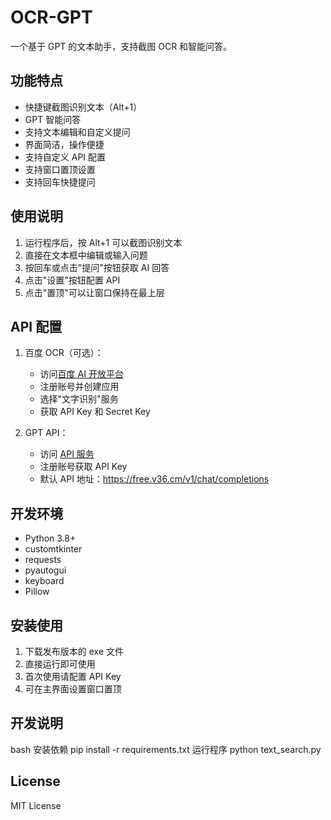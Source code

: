 # OCR-GPT

一个基于 GPT 的文本助手，支持截图 OCR 和智能问答。

## 功能特点

- 快捷键截图识别文本（Alt+1）
- GPT 智能问答
- 支持文本编辑和自定义提问
- 界面简洁，操作便捷
- 支持自定义 API 配置
- 支持窗口置顶设置
- 支持回车快捷提问

## 使用说明

1. 运行程序后，按 Alt+1 可以截图识别文本
2. 直接在文本框中编辑或输入问题
3. 按回车或点击"提问"按钮获取 AI 回答
4. 点击"设置"按钮配置 API
5. 点击"置顶"可以让窗口保持在最上层

## API 配置

1. 百度 OCR（可选）：
   - 访问[百度 AI 开放平台](https://ai.baidu.com)
   - 注册账号并创建应用
   - 选择"文字识别"服务
   - 获取 API Key 和 Secret Key

2. GPT API：
   - 访问 [API 服务](https://free.v36.cm)
   - 注册账号获取 API Key
   - 默认 API 地址：https://free.v36.cm/v1/chat/completions

## 开发环境

- Python 3.8+
- customtkinter
- requests
- pyautogui
- keyboard
- Pillow

## 安装使用

1. 下载发布版本的 exe 文件
2. 直接运行即可使用
3. 首次使用请配置 API Key
4. 可在主界面设置窗口置顶

## 开发说明
bash
安装依赖
pip install -r requirements.txt
运行程序
python text_search.py

## License

MIT License
